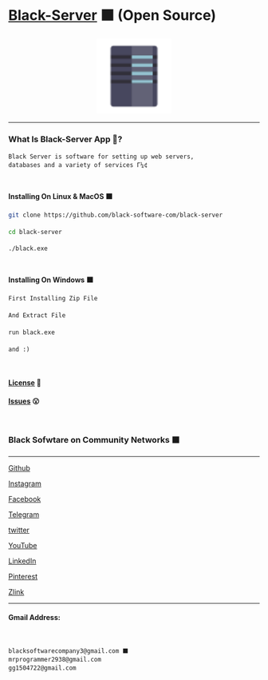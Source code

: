 # [Black-Server](https://github.com/black-software-com/black-server) ⬛ (Open Source)

<center>
<a href="https://github.com/black-software-com/black-server" title="Black Server Logo">
<img src="https://github.com/black-software-Com/Black-Server/blob/master/Core/Black-Server/Scr/server-logo.png" width=150 height=150 alt="Black Server Logo">
</a>
</center>
<hr>

### What Is Black-Server App 🤔?
``` txt
Black Server is software for setting up web servers,
databases and a variety of services Γ¼¢
```
<br>

**Installing On Linux & MacOS ⬛**
``` sh
git clone https://github.com/black-software-com/black-server

cd black-server

./black.exe
```
<br>

**Installing On Windows ⬛**
``` txt
First Installing Zip File

And Extract File

run black.exe

and :)
```
<br>

#### [License](https://github.com/black-software-Com/Black-Server/blob/master/LICENSE) 📝

#### [Issues](https://github.com/black-software-Com/Black-Server/issues) 😮
<br>

### Black Sofwtare on Community Networks ⬛
---

[Github](https://github.com/black-software-com)

[Instagram](https://instagram.com/black_software_company)

[Facebook](https://www.facebook.com/profile.php?id=100076104841323)

[Telegram](https://t.me/blacksoftware3)

[twitter](https://twitter.com/blacksoftware3 )

[YouTube](https://www.youtube.com/channel/UCJNgrVc2NvEuMkASBa5AzLg)

[LinkedIn](https://www.linkedin.com/in/black-software-608425226/)

[Pinterest](https://www.pinterest.com/blacksoftwarecompany3/_saved/)

[Zlink](https://zil.ink/blacksoftware)

---

#### Gmail Address:
<br>

``` txt
blacksoftwarecompany3@gmail.com ⬛
mrprogrammer2938@gmail.com
gg1504722@gmail.com
```
<br>
